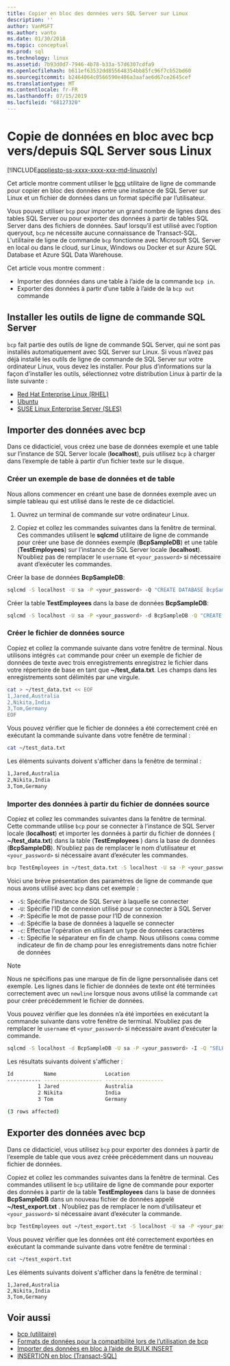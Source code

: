 ```yaml
---
title: Copier en bloc des données vers SQL Server sur Linux
description: ''
author: VanMSFT
ms.author: vanto
ms.date: 01/30/2018
ms.topic: conceptual
ms.prod: sql
ms.technology: linux
ms.assetid: 7b93d0d7-7946-4b78-b33a-57d6307cdfa9
ms.openlocfilehash: b611ef63532dd855648354bb85fc96f7cb52bd60
ms.sourcegitcommit: b2464064c0566590e486a3aafae6d67ce2645cef
ms.translationtype: MT
ms.contentlocale: fr-FR
ms.lasthandoff: 07/15/2019
ms.locfileid: "68127320"
---
```

# <a name="bulk-copy-data-with-bcp-to-sql-server-on-linux"></a>Copie de données en bloc avec bcp vers/depuis SQL Server sous Linux

[!INCLUDE[appliesto-ss-xxxx-xxxx-xxx-md-linuxonly](../includes/appliesto-ss-xxxx-xxxx-xxx-md-linuxonly.md)]

Cet article montre comment utiliser le [bcp](../tools/bcp-utility.md) utilitaire de ligne de commande pour copier en bloc des données entre une instance de SQL Server sur Linux et un fichier de données dans un format spécifié par l’utilisateur.

Vous pouvez utiliser `bcp` pour importer un grand nombre de lignes dans des tables SQL Server ou pour exporter des données à partir de tables SQL Server dans des fichiers de données. Sauf lorsqu’il est utilisé avec l’option queryout, `bcp` ne nécessite aucune connaissance de Transact-SQL. L'utilitaire de ligne de commande `bcp` fonctionne avec Microsoft SQL Server en local ou dans le cloud, sur Linux, Windows ou Docker et sur Azure SQL Database et Azure SQL Data Warehouse.

Cet article vous montre comment :
- Importer des données dans une table à l’aide de la commande `bcp in`.
- Exporter des données à partir d’une table à l’aide de la `bcp out` commande

## <a name="install-the-sql-server-command-line-tools"></a>Installer les outils de ligne de commande SQL Server

`bcp` fait partie des outils de ligne de commande SQL Server, qui ne sont pas installés automatiquement avec SQL Server sur Linux. Si vous n’avez pas déjà installé les outils de ligne de commande de SQL Server sur votre ordinateur Linux, vous devez les installer. Pour plus d’informations sur la façon d’installer les outils, sélectionnez votre distribution Linux à partir de la liste suivante :

- [Red Hat Enterprise Linux (RHEL)](sql-server-linux-setup-tools.md#RHEL)
- [Ubuntu](sql-server-linux-setup-tools.md#ubuntu)
- [SUSE Linux Enterprise Server (SLES)](sql-server-linux-setup-tools.md#SLES)

## <a name="import-data-with-bcp"></a>Importer des données avec bcp

Dans ce didacticiel, vous créez une base de données exemple et une table sur l’instance de SQL Server locale (**localhost**), puis utilisez `bcp` à charger dans l’exemple de table à partir d’un fichier texte sur le disque.

### <a name="create-a-sample-database-and-table"></a>Créer un exemple de base de données et de table

Nous allons commencer en créant une base de données exemple avec un simple tableau qui est utilisé dans le reste de ce didacticiel.

1. Ouvrez un terminal de commande sur votre ordinateur Linux.

2. Copiez et collez les commandes suivantes dans la fenêtre de terminal. Ces commandes utilisent le **sqlcmd** utilitaire de ligne de commande pour créer une base de données exemple (**BcpSampleDB**) et une table (**TestEmployees**) sur l’instance de SQL Server locale (**localhost**). N’oubliez pas de remplacer le `username` et `<your_password>` si nécessaire avant d’exécuter les commandes.

Créer la base de données **BcpSampleDB**:
```bash 
sqlcmd -S localhost -U sa -P <your_password> -Q "CREATE DATABASE BcpSampleDB;"
```
Créer la table **TestEmployees** dans la base de données **BcpSampleDB**:
```bash 
sqlcmd -S localhost -U sa -P <your_password> -d BcpSampleDB -Q "CREATE TABLE TestEmployees (Id INT IDENTITY(1,1) NOT NULL PRIMARY KEY, Name NVARCHAR(50), Location NVARCHAR(50));"
```
### <a name="create-the-source-data-file"></a>Créer le fichier de données source
Copiez et collez la commande suivante dans votre fenêtre de terminal. Nous utilisons intégrés `cat` commande pour créer un exemple de fichier de données de texte avec trois enregistrements enregistrez le fichier dans votre répertoire de base en tant que **~/test_data.txt**. Les champs dans les enregistrements sont délimités par une virgule.

```bash
cat > ~/test_data.txt << EOF
1,Jared,Australia
2,Nikita,India
3,Tom,Germany
EOF
```

Vous pouvez vérifier que le fichier de données a été correctement créé en exécutant la commande suivante dans votre fenêtre de terminal :
```bash 
cat ~/test_data.txt
```

Les éléments suivants doivent s'afficher dans la fenêtre de terminal :
```bash
1,Jared,Australia
2,Nikita,India
3,Tom,Germany
```

### <a name="import-data-from-the-source-data-file"></a>Importer des données à partir du fichier de données source
Copiez et collez les commandes suivantes dans la fenêtre de terminal. Cette commande utilise `bcp` pour se connecter à l’instance de SQL Server locale (**localhost**) et importer les données à partir du fichier de données ( **~/test_data.txt**) dans la table (**TestEmployees** ) dans la base de données (**BcpSampleDB**). N’oubliez pas de remplacer le nom d’utilisateur et `<your_password>` si nécessaire avant d’exécuter les commandes.

```bash 
bcp TestEmployees in ~/test_data.txt -S localhost -U sa -P <your_password> -d BcpSampleDB -c -t  ','
```

Voici une brève présentation des paramètres de ligne de commande que nous avons utilisé avec `bcp` dans cet exemple :
- `-S`: Spécifie l’instance de SQL Server à laquelle se connecter
- `-U`: Spécifie l’ID de connexion utilisé pour se connecter à SQL Server
- `-P`: Spécifie le mot de passe pour l’ID de connexion
- `-d`: Spécifie la base de données à laquelle se connecter
- `-c`: Effectue l'opération en utilisant un type de données caractères
- `-t`: Spécifie le séparateur en fin de champ. Nous utilisons `comma` comme indicateur de fin de champ pour les enregistrements dans notre fichier de données

> [!NOTE]
> Nous ne spécifions pas une marque de fin de ligne personnalisée dans cet exemple. Les lignes dans le fichier de données de texte ont été terminées correctement avec un `newline` lorsque nous avons utilisé la commande `cat` pour créer précédemment le fichier de données.

Vous pouvez vérifier que les données n’a été importées en exécutant la commande suivante dans votre fenêtre de terminal. N’oubliez pas de remplacer le `username` et `<your_password>` si nécessaire avant d’exécuter la commande.
```bash 
sqlcmd -S localhost -d BcpSampleDB -U sa -P <your_password> -I -Q "SELECT * FROM TestEmployees;"
```

Les résultats suivants doivent s'afficher :
```bash
Id          Name                Location
----------- ------------------- -------------------
          1 Jared               Australia
          2 Nikita              India
          3 Tom                 Germany

(3 rows affected)
```

## <a name="export-data-with-bcp"></a>Exporter des données avec bcp

Dans ce didacticiel, vous utilisez `bcp` pour exporter des données à partir de l’exemple de table que vous avez créée précédemment dans un nouveau fichier de données.

Copiez et collez les commandes suivantes dans la fenêtre de terminal. Ces commandes utilisent le `bcp` utilitaire de ligne de commande pour exporter des données à partir de la table **TestEmployees** dans la base de données **BcpSampleDB** dans un nouveau fichier de données appelé **~/test_export.txt** .  N’oubliez pas de remplacer le nom d’utilisateur et `<your_password>` si nécessaire avant d’exécuter la commande.

```bash 
bcp TestEmployees out ~/test_export.txt -S localhost -U sa -P <your_password> -d BcpSampleDB -c -t ','
```

Vous pouvez vérifier que les données ont été correctement exportées en exécutant la commande suivante dans votre fenêtre de terminal :
```bash 
cat ~/test_export.txt
```

Les éléments suivants doivent s'afficher dans la fenêtre de terminal :
```
1,Jared,Australia
2,Nikita,India
3,Tom,Germany
```

## <a name="see-also"></a>Voir aussi
- [bcp (utilitaire)](../tools/bcp-utility.md)
- [Formats de données pour la compatibilité lors de l’utilisation de bcp](../relational-databases/import-export/specify-data-formats-for-compatibility-when-using-bcp-sql-server.md)
- [Importer des données en bloc à l’aide de BULK INSERT](../relational-databases/import-export/import-bulk-data-by-using-bulk-insert-or-openrowset-bulk-sql-server.md)
- [INSERTION en bloc (Transact-SQL)](../t-sql/statements/bulk-insert-transact-sql.md)
